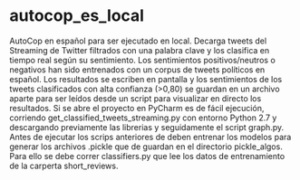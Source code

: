 # autocop_es_local
AutoCop en español para ser ejecutado en local. Decarga tweets del Streaming de Twitter filtrados con una palabra clave y los clasifica en tiempo real según su sentimiento. Los sentimientos positivos/neutros o negativos han sido entrenados con un corpus de tweets políticos en español. Los resultados se escriben en pantalla y los sentimientos de los tweets clasificados con alta confianza (>0,80) se guardan en un archivo aparte para ser leídos desde un script para visualizar en directo los resultados. Si se abre el proyecto en PyCharm es de fácil ejecución, corriendo get_classified_tweets_streaming.py con entorno Python 2.7 y descargando previamente las librerias y seguidamente el script graph.py. 
Antes de ejecutar los scrips anteriores de deben entrenar los modelos para generar los archivos .pickle que de guardan en el directorio pickle_algos. Para ello se debe correr classifiers.py que lee los datos de entrenamiento de la carperta short_reviews.
